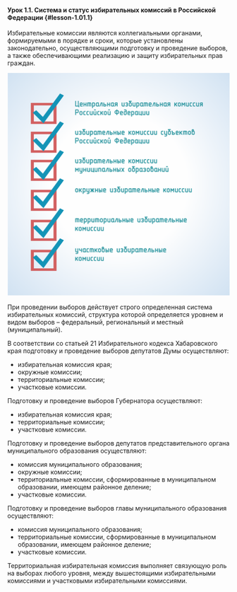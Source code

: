 #### Урок 1.1. Система и статус избирательных комиссий в Российской Федерации {#lesson-1.01.1}

Избирательные комиссии являются коллегиальными органами, формируемыми в порядке и сроки, которые установлены законодательно, осуществляющими подготовку и проведение выборов, а также обеспечивающими реализацию и защиту избирательных прав граждан.

![Рисунок 1.1.1. Система избирательных комиссий в Российской Федерации](./1.01.1.1.svg)

При проведении выборов действует строго определенная система избирательных комиссий, структура которой определяется уровнем и видом выборов – федеральный, региональный и местный (муниципальный).

В соответствии со статьей 21 Избирательного кодекса Хабаровского края подготовку и проведение выборов депутатов Думы осуществляют:

- избирательная комиссия края;
- окружные комиссии;
- территориальные комиссии;
- участковые комиссии.

Подготовку и проведение выборов Губернатора осуществляют:

- избирательная комиссия края;
- территориальные комиссии;
- участковые комиссии.

Подготовку и проведение выборов депутатов представительного органа муниципального образования осуществляют:

- комиссия муниципального образования;
- окружные комиссии;
- территориальные комиссии, сформированные в муниципальном образовании, имеющем районное деление;
- участковые комиссии.

Подготовку и проведение выборов главы муниципального образования осуществляют:

- комиссия муниципального образования;
- территориальные комиссии, сформированные в муниципальном образовании, имеющем районное деление;
- участковые комиссии.

Территориальная избирательная комиссия выполняет связующую роль на выборах любого уровня, между вышестоящими избирательными комиссиями и участковыми избирательными комиссиями.
